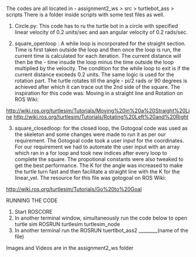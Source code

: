 The codes are all located in - assignment2_ws > src > turtlebot_ass > scripts
There is a folder inside scripts with some test files as well.

1) Circle.py: This code has to ru the turtle bot in a circle with specified linear velocity of 0.2 units/sec and aan angular velocity of 0.2 rads/sec.


2) square_openloop : A while loop is incorporated for the straight section. Time is first taken outside the loop and then once the loop is run, the current time is calculated for each iteration. The current distance will then be the - time insude the loop minus the time outside the loop multiplied by the velocity. The condition for the while loop to exit is if the current distance exceeds 0.2 units. The same logic is used for the rotation part. The turtle rotates till the angle - pi/2 rads or 90 degrees is achieved after which it can trace out the 2nd side of the square.
The inspiration for this code was: Moving in a straight line and Rotation on ROS Wiki:

http://wiki.ros.org/turtlesim/Tutorials/Moving%20in%20a%20Straight%20Line
http://wiki.ros.org/turtlesim/Tutorials/Rotating%20Left%20and%20Right


3) square_closedloop: for the closed loop, the Gotogoal code was used as the skeleton and some changes were made to run it as per our requirement. The Gotogoal code took a user input for the coordinates. For our requirement we had to automate the user input with an array which ran in a for loop and took new indices after every loop to complete the square.  The propotional constants were also tweaked to get the best performance. The K for the angle was increased to make the turtle turn fast and then facilitate a straight line with the K for the linear_vel.
The resource for this file was gotogoal on ROS Wiki:

http://wiki.ros.org/turtlesim/Tutorials/Go%20to%20Goal



RUNNING  THE CODE
1) Start ROSCORE
2) In another terminal window, simultaneously run the code below to open turtle sim
ROSRUN turtlesim turtlesim_node
3) In another terminal run the ROSRUN tuertlbot_ass2 ________(name of the file)

 Images and Videos are in the assignment2_ws folder
